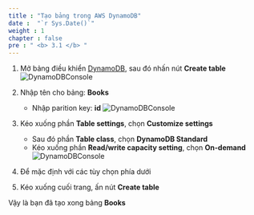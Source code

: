 ```yaml
---
title : "Tạo bảng trong AWS DynamoDB"
date :  "`r Sys.Date()`" 
weight : 1
chapter : false
pre : " <b> 3.1 </b> "
---
```

1. Mở bảng điều khiển [DynamoDB](https://us-east-1.console.aws.amazon.com/dynamodbv2/home?region=us-east-1#dashboard), sau đó nhấn nút **Create table**
![DynamoDBConsole](/images/1/37.png?width=90pc)

2. Nhập tên cho bảng: **Books**
    - Nhập parition key: **id**
![DynamoDBConsole](/images/1/38.png?width=90pc)

3. Kéo xuống phần **Table settings**, chọn **Customize settings**
    - Sau đó phần **Table class**, chọn **DynamoDB Standard**
    - Kéo xuống phần **Read/write capacity setting**, chọn **On-demand**
![DynamoDBConsole](/images/1/39.png?width=90pc)

4. Để mặc định với các tùy chọn phía dưới

5. Kéo xuống cuối trang, ấn nút **Create table**


Vậy là bạn đã tạo xong bảng **Books**

